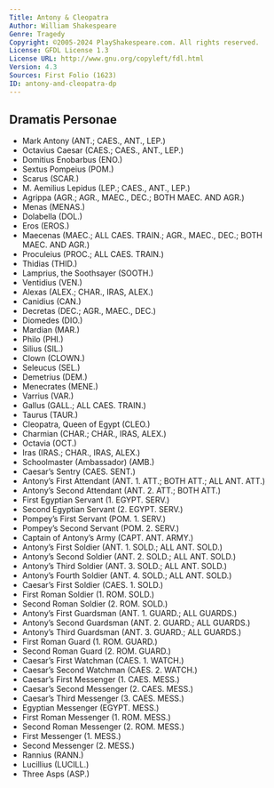 ```yaml
---
Title: Antony & Cleopatra
Author: William Shakespeare
Genre: Tragedy
Copyright: ©2005-2024 PlayShakespeare.com. All rights reserved.
License: GFDL License 1.3
License URL: http://www.gnu.org/copyleft/fdl.html
Version: 4.3
Sources: First Folio (1623)
ID: antony-and-cleopatra-dp
---
```


## Dramatis Personae


- Mark Antony (ANT.; CAES., ANT., LEP.)
- Octavius Caesar (CAES.; CAES., ANT., LEP.)
- Domitius Enobarbus (ENO.)
- Sextus Pompeius (POM.)
- Scarus (SCAR.)
- M. Aemilius Lepidus (LEP.; CAES., ANT., LEP.)
- Agrippa (AGR.; AGR., MAEC., DEC.; BOTH MAEC. AND AGR.)
- Menas (MENAS.)
- Dolabella (DOL.)
- Eros (EROS.)
- Maecenas (MAEC.; ALL CAES. TRAIN.; AGR., MAEC., DEC.; BOTH MAEC. AND AGR.)
- Proculeius (PROC.; ALL CAES. TRAIN.)
- Thidias (THID.)
- Lamprius, the Soothsayer (SOOTH.)
- Ventidius (VEN.)
- Alexas (ALEX.; CHAR., IRAS, ALEX.)
- Canidius (CAN.)
- Decretas (DEC.; AGR., MAEC., DEC.)
- Diomedes (DIO.)
- Mardian (MAR.)
- Philo (PHI.)
- Silius (SIL.)
- Clown (CLOWN.)
- Seleucus (SEL.)
- Demetrius (DEM.)
- Menecrates (MENE.)
- Varrius (VAR.)
- Gallus (GALL.; ALL CAES. TRAIN.)
- Taurus (TAUR.)
- Cleopatra, Queen of Egypt (CLEO.)
- Charmian (CHAR.; CHAR., IRAS, ALEX.)
- Octavia (OCT.)
- Iras (IRAS.; CHAR., IRAS, ALEX.)
- Schoolmaster (Ambassador) (AMB.)
- Caesar’s Sentry (CAES. SENT.)
- Antony’s First Attendant (ANT. 1. ATT.; BOTH ATT.; ALL ANT. ATT.)
- Antony’s Second Attendant (ANT. 2. ATT.; BOTH ATT.)
- First Egyptian Servant (1. EGYPT. SERV.)
- Second Egyptian Servant (2. EGYPT. SERV.)
- Pompey’s First Servant (POM. 1. SERV.)
- Pompey’s Second Servant (POM. 2. SERV.)
- Captain of Antony’s Army (CAPT. ANT. ARMY.)
- Antony’s First Soldier (ANT. 1. SOLD.; ALL ANT. SOLD.)
- Antony’s Second Soldier (ANT. 2. SOLD.; ALL ANT. SOLD.)
- Antony’s Third Soldier (ANT. 3. SOLD.; ALL ANT. SOLD.)
- Antony’s Fourth Soldier (ANT. 4. SOLD.; ALL ANT. SOLD.)
- Caesar’s First Soldier (CAES. 1. SOLD.)
- First Roman Soldier (1. ROM. SOLD.)
- Second Roman Soldier (2. ROM. SOLD.)
- Antony’s First Guardsman (ANT. 1. GUARD.; ALL GUARDS.)
- Antony’s Second Guardsman (ANT. 2. GUARD.; ALL GUARDS.)
- Antony’s Third Guardsman (ANT. 3. GUARD.; ALL GUARDS.)
- First Roman Guard (1. ROM. GUARD.)
- Second Roman Guard (2. ROM. GUARD.)
- Caesar’s First Watchman (CAES. 1. WATCH.)
- Caesar’s Second Watchman (CAES. 2. WATCH.)
- Caesar’s First Messenger (1. CAES. MESS.)
- Caesar’s Second Messenger (2. CAES. MESS.)
- Caesar’s Third Messenger (3. CAES. MESS.)
- Egyptian Messenger (EGYPT. MESS.)
- First Roman Messenger (1. ROM. MESS.)
- Second Roman Messenger (2. ROM. MESS.)
- First Messenger (1. MESS.)
- Second Messenger (2. MESS.)
- Rannius (RANN.)
- Lucillius (LUCILL.)
- Three Asps (ASP.)
